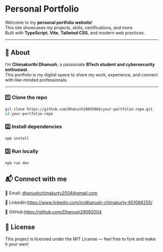 #  Personal Portfolio

Welcome to my **personal portfolio website**!  
This site showcases my projects, skills, certifications, and more.  
Built with **TypeScript**, **Vite**, **Tailwind CSS**, and modern web practices.

---

## 📌 About

I’m **Chimakurthi Dhanush**, a passionate **BTech student and cybersecurity enthusiast**.  
This portfolio is my digital space to share my work, experience, and connect with like-minded professionals.

---


### 1️⃣ Clone the repo

```bash
git clone https://github.com/Dhanush29092004/your-portfolio-repo.git
cd your-portfolio-repo

```
### 2️⃣ Install dependencies

```bash
npm install
```
### 3️⃣ Run locally
```bash
npm run dev
```

## 📬 Connect with me

📧 Email: dhanushchimakurty2004@gmail.com

🔗 LinkedIn:https://www.linkedin.com/in/dhanush-chimakurty-601066255/

🐙 GitHub:https://github.com/Dhanush29092004

## 📝 License

This project is licensed under the MIT License — feel free to fork and make it your own!


